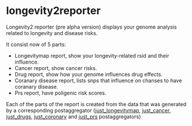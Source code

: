 # longevity2reporter

Longevity2 reporter (pre alpha version) displays your genome analysis related to longevity and disease risks.

It consist now of 5 parts:

- Longevitymap report, show your longevity-related rsid and their influence.
- Cancer report, show cancer risks.
- Drug report, show how your genome influences drug effects.
- Coranary disease report, lists snps that influence on chanses to have coranary disease.
- Prs report, have poligenic risk scores.

Each of the parts of the report is created from the data that was generated by a corresponding postaggregator ([just_longevitymap](https://github.com/dna-seq/just_longevitymap), [just_cancer](https://github.com/dna-seq/just_cancer), [just_drugs](https://github.com/dna-seq/just_drugs), [just_coronary](https://github.com/dna-seq/just_coronary) and [just_prs](https://github.com/dna-seq/just_prs) postaggregators)
